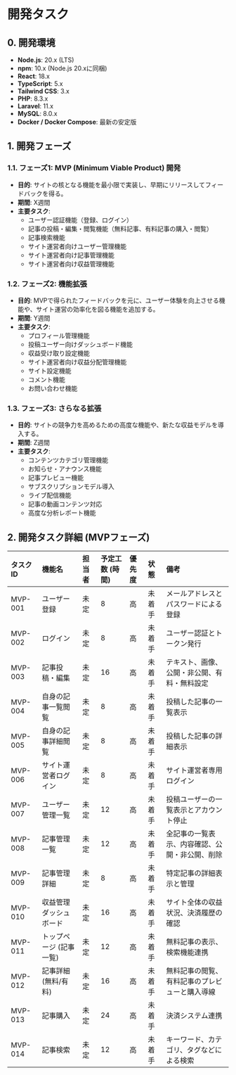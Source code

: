 # 開発タスク

## 0. 開発環境
- **Node.js**: 20.x (LTS)
- **npm**: 10.x (Node.js 20.xに同梱)
- **React**: 18.x
- **TypeScript**: 5.x
- **Tailwind CSS**: 3.x
- **PHP**: 8.3.x
- **Laravel**: 11.x
- **MySQL**: 8.0.x
- **Docker / Docker Compose**: 最新の安定版

## 1. 開発フェーズ

### 1.1. フェーズ1: MVP (Minimum Viable Product) 開発
- **目的**: サイトの核となる機能を最小限で実装し、早期にリリースしてフィードバックを得る。
- **期間**: X週間
- **主要タスク**:
    - ユーザー認証機能（登録、ログイン）
    - 記事の投稿・編集・閲覧機能（無料記事、有料記事の購入・閲覧）
    - 記事検索機能
    - サイト運営者向けユーザー管理機能
    - サイト運営者向け記事管理機能
    - サイト運営者向け収益管理機能

### 1.2. フェーズ2: 機能拡張
- **目的**: MVPで得られたフィードバックを元に、ユーザー体験を向上させる機能や、サイト運営の効率化を図る機能を追加する。
- **期間**: Y週間
- **主要タスク**:
    - プロフィール管理機能
    - 投稿ユーザー向けダッシュボード機能
    - 収益受け取り設定機能
    - サイト運営者向け収益分配管理機能
    - サイト設定機能
    - コメント機能
    - お問い合わせ機能

### 1.3. フェーズ3: さらなる拡張
- **目的**: サイトの競争力を高めるための高度な機能や、新たな収益モデルを導入する。
- **期間**: Z週間
- **主要タスク**:
    - コンテンツカテゴリ管理機能
    - お知らせ・アナウンス機能
    - 記事プレビュー機能
    - サブスクリプションモデル導入
    - ライブ配信機能
    - 記事の動画コンテンツ対応
    - 高度な分析レポート機能

## 2. 開発タスク詳細 (MVPフェーズ)

| タスクID | 機能名             | 担当者 | 予定工数 (時間) | 優先度 | 状態     | 備考                                   |
| :------- | :----------------- | :----- | :-------------- | :----- | :------- | :------------------------------------- |
| MVP-001  | ユーザー登録       | 未定   | 8               | 高     | 未着手   | メールアドレスとパスワードによる登録   |
| MVP-002  | ログイン           | 未定   | 8               | 高     | 未着手   | ユーザー認証とトークン発行             |
| MVP-003  | 記事投稿・編集     | 未定   | 16              | 高     | 未着手   | テキスト、画像、公開・非公開、有料・無料設定 |
| MVP-004  | 自身の記事一覧閲覧 | 未定   | 8               | 高     | 未着手   | 投稿した記事の一覧表示                 |
| MVP-005  | 自身の記事詳細閲覧 | 未定   | 8               | 高     | 未着手   | 投稿した記事の詳細表示                 |
| MVP-006  | サイト運営者ログイン | 未定   | 8               | 高     | 未着手   | サイト運営者専用ログイン               |
| MVP-007  | ユーザー管理一覧   | 未定   | 12              | 高     | 未着手   | 投稿ユーザーの一覧表示とアカウント停止 |
| MVP-008  | 記事管理一覧       | 未定   | 12              | 高     | 未着手   | 全記事の一覧表示、内容確認、公開・非公開、削除 |
| MVP-009  | 記事管理詳細       | 未定   | 8               | 高     | 未着手   | 特定記事の詳細表示と管理               |
| MVP-010  | 収益管理ダッシュボード | 未定   | 16              | 高     | 未着手   | サイト全体の収益状況、決済履歴の確認   |
| MVP-011  | トップページ (記事一覧) | 未定   | 12              | 高     | 未着手   | 無料記事の表示、検索機能連携           |
| MVP-012  | 記事詳細 (無料/有料) | 未定   | 16              | 高     | 未着手   | 無料記事の閲覧、有料記事のプレビューと購入導線 |
| MVP-013  | 記事購入           | 未定   | 24              | 高     | 未着手   | 決済システム連携                       |
| MVP-014  | 記事検索           | 未定   | 12              | 高     | 未着手   | キーワード、カテゴリ、タグなどによる検索 |